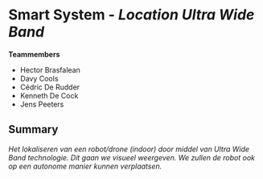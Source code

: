 # Smart System - *Location Ultra Wide Band*

**Teammembers**
* Hector Brasfalean
* Davy Cools
* Cédric De Rudder
* Kenneth De Cock
* Jens Peeters

## Summary
*Het lokaliseren van een robot/drone (indoor) door middel van Ultra Wide Band technologie. Dit gaan we visueel weergeven. We zullen de robot ook op een autonome manier kunnen verplaatsen.*
